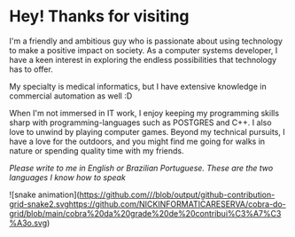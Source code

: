 # Hey! Thanks for visiting 


I'm a friendly and ambitious guy who is passionate about using technology to make a positive impact on society. As a computer systems developer, I have a keen interest in exploring the endless possibilities that technology has to offer.

My specialty is medical informatics, but I have extensive knowledge in commercial automation as well :D

When I'm not immersed in IT work, I enjoy keeping my programming skills sharp with programming-languages such as POSTGRES and C++. I also love to unwind by playing computer games. Beyond my technical pursuits, I have a love for the outdoors, and you might find me going for walks in nature or spending quality time with my friends.


*Please write to me in English or Brazilian Portuguese. These are the two languages ​​I know how to speak*


![snake animation]([https://github.com/<seu user name>/<seu user name>/blob/output/github-contribution-grid-snake2.svg](https://github.com/NICKINFORMATICARESERVA/cobra-do-grid/blob/main/cobra%20da%20grade%20de%20contribui%C3%A7%C3%A3o.svg)https://github.com/NICKINFORMATICARESERVA/cobra-do-grid/blob/main/cobra%20da%20grade%20de%20contribui%C3%A7%C3%A3o.svg)
